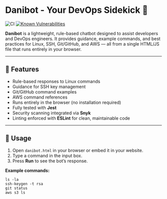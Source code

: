 # Danibot - Your DevOps Sidekick 🤖

![CI](https://github.com/<Danisverige>/<Danibot>/actions/workflows/build-deploy.yml/badge.svg)
[![Known Vulnerabilities](https://snyk.io/test/github/<Danisverige>/<Danibot>/badge.svg)](https://snyk.io/test/github/<username>/<repo>)

**Danibot** is a lightweight, rule-based chatbot designed to assist developers and DevOps engineers. It provides guidance, example commands, and best practices for Linux, SSH, Git/GitHub, and AWS — all from a single HTML/JS file that runs entirely in your browser.

---

## 🚀 Features

- Rule-based responses to Linux commands  
- Guidance for SSH key management  
- Git/GitHub command examples  
- AWS command references  
- Runs entirely in the browser (no installation required)  
- Fully tested with **Jest**  
- Security scanning integrated via **Snyk**  
- Linting enforced with **ESLint** for clean, maintainable code  

---

## 🎯 Usage

1. Open `danibot.html` in your browser or embed it in your website.  
2. Type a command in the input box.  
3. Press **Run** to see the bot’s response.  

**Example commands:**
```text
ls -la
ssh-keygen -t rsa
git status
aws s3 ls

